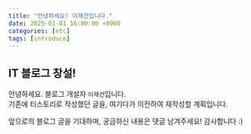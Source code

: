 ```yaml
---
title: "안녕하세요! 이재건입니다."
date: 2025-01-01 16:00:00 +0900
categories: [etc]
tags: [introduce]
---
```


## IT 블로그 창설!

안녕하세요. 블로그 개설자 `이재건`입니다.  
기존에 티스토리로 작성했던 글을, 여기다가 이전하여 재작성할 계획입니다.

앞으로의 블로그 글을 기대하며, 궁금하신 내용은 댓글 남겨주세요! 감사합니다 :)
